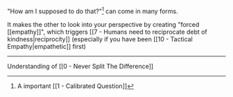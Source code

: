 "How am I supposed to do that?"[^1] can come in many forms.

It makes the other to look into your perspective by creating "forced [[empathy]]", which triggers [[7 - Humans need to reciprocate debt of kindness|reciprocity]] (especially if you have been [[10 - Tactical Empathy|empathetic]] first)

---

Understanding of [[0 - Never Split The Difference]]

[^1]: A important [[1 - Calibrated Question]]